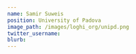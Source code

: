 ```yaml
---
name: Samir Suweis
position: University of Padova
image_path: /images/loghi_org/unipd.png
twitter_username:
blurb:
---
```

